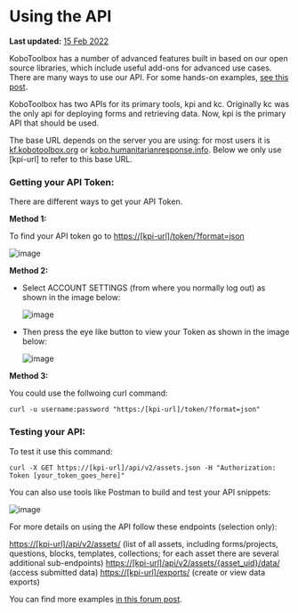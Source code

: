 # Using the API

**Last updated:**
<a href="https://github.com/kobotoolbox/docs/blob/511ea4cb3c698a4b45e7c2b4efd1af4e356e811f/source/api.md" class="reference">15
Feb 2022</a>

KoboToolbox has a number of advanced features built in based on our open source
libraries, which include useful add-ons for advanced use cases. There are many
ways to use our API. For some hands-on examples,
[see this post](https://community.kobotoolbox.org/t/kobo-api-examples-using-new-kpi-endpoints/2742).

KoboToolbox has two APIs for its primary tools, kpi and kc. Originally kc was
the only api for deploying forms and retrieving data. Now, kpi is the primary
API that should be used.

The base URL depends on the server you are using: for most users it is
[kf.kobotoolbox.org](https://kf.kobotoolbox.org) or
[kobo.humanitarianresponse.info](https://kobo.humanitarianresponse.info). Below
we only use [kpi-url] to refer to this base URL.

### Getting your API Token:

There are different ways to get your API Token.

**Method 1:**

To find your API token go to [https://[kpi-url]/token/?format=json](https://[kpi-url]/token/?format=json)

![image](/images/api/token.png)

**Method 2:**

-   Select ACCOUNT SETTINGS (from where you normally log out) as shown in the
    image below:

    ![image](/images/api/token1.png)

-   Then press the eye like button to view your Token as shown in the image
    below:

    ![image](/images/api/token2.png)

**Method 3:**

You could use the follwoing curl command:

`curl -u username:password "https:/[kpi-url]/token/?format=json"`

### Testing your API:

To test it use this command:

`curl -X GET https://[kpi-url]/api/v2/assets.json -H "Authorization: Token [your_token_goes_here]"`

You can also use tools like Postman to build and test your API snippets:

![image](/images/api/test.png)

For more details on using the API follow these endpoints (selection only):

[https://[kpi-url]/api/v2/assets/](https://[kpi-url]/api/v2/assets/) (list of
all assets, including forms/projects, questions, blocks, templates, collections;
for each asset there are several additional sub-endpoints)
[https://[kpi-url]/api/v2/assets/{asset_uid}/data/](https://[kpi-url]/api/v2/assets/{asset_uid}/data/)
(access submitted data) [https://[kpi-url]/exports/](https://[kpi-url]/exports/)
(create or view data exports)

You can find more examples
[in this forum post](https://community.kobotoolbox.org/t/kobo-api-examples-using-new-kpi-endpoints/2742).
